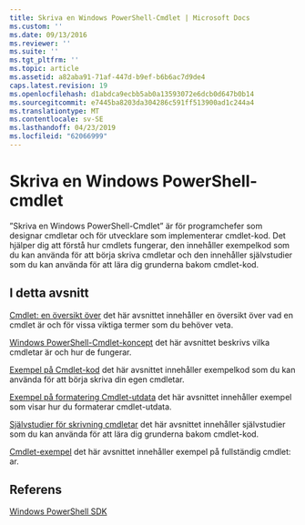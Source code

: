 ```yaml
---
title: Skriva en Windows PowerShell-Cmdlet | Microsoft Docs
ms.custom: ''
ms.date: 09/13/2016
ms.reviewer: ''
ms.suite: ''
ms.tgt_pltfrm: ''
ms.topic: article
ms.assetid: a82aba91-71af-447d-b9ef-b6b6ac7d9de4
caps.latest.revision: 19
ms.openlocfilehash: d1abdca9ecbb5ab0a13593072e6dcb0d647b0b14
ms.sourcegitcommit: e7445ba8203da304286c591ff513900ad1c244a4
ms.translationtype: MT
ms.contentlocale: sv-SE
ms.lasthandoff: 04/23/2019
ms.locfileid: "62066999"
---
```

# <a name="writing-a-windows-powershell-cmdlet"></a>Skriva en Windows PowerShell-cmdlet

”Skriva en Windows PowerShell-Cmdlet” är för programchefer som designar cmdletar och för utvecklare som implementerar cmdlet-kod. Det hjälper dig att förstå hur cmdlets fungerar, den innehåller exempelkod som du kan använda för att börja skriva cmdletar och den innehåller självstudier som du kan använda för att lära dig grunderna bakom cmdlet-kod.

## <a name="in-this-section"></a>I detta avsnitt

[Cmdlet: en översikt över](./cmdlet-overview.md) det här avsnittet innehåller en översikt över vad en cmdlet är och för vissa viktiga termer som du behöver veta.

[Windows PowerShell-Cmdlet-koncept](./windows-powershell-cmdlet-concepts.md) det här avsnittet beskrivs vilka cmdletar är och hur de fungerar.

[Exempel på Cmdlet-kod](./examples-of-cmdlet-code.md) det här avsnittet innehåller exempelkod som du kan använda för att börja skriva din egen cmdletar.

[Exempel på formatering Cmdlet-utdata](https://msdn.microsoft.com/en-us/65829249-124d-47d0-9bf3-8e397dc55855) det här avsnittet innehåller exempel som visar hur du formaterar cmdlet-utdata.

[Självstudier för skrivning cmdletar](./tutorials-for-writing-cmdlets.md) det här avsnittet innehåller självstudier som du kan använda för att lära dig grunderna bakom cmdlet-kod.

[Cmdlet-exempel](./cmdlet-samples.md) det här avsnittet innehåller exempel på fullständig cmdlet: ar.

## <a name="reference"></a>Referens

[Windows PowerShell SDK](../windows-powershell-reference.md)

